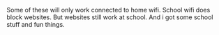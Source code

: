 Some of these will only work connected to home wifi.
School wifi does block websites.
But websites still work at school.
And i got some school stuff and fun things.
